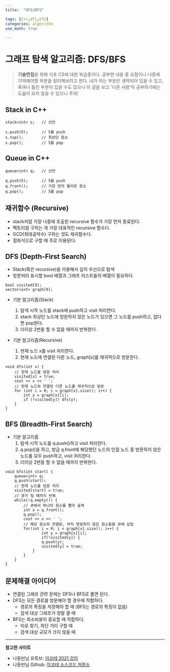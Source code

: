 ```yaml
---
title:	"DFS/BFS"

tags: [C++,dfs,bfs]
categories: algorithm
use_math: true

---
```

# 그래프 탐색 알고리즘: DFS/BFS

> **기술면접**을 위해 기초 CS에 대한 복습중이다.
공부한 내용 중 요점이나 나중에 기억해야할 부분을 정리해보려고 한다.
내가 아는 부분은 생략되어 있을 수 있고, 혹여나 틀린 부분이 있을 수도 있으니 이 글을 보고 '다른 사람'이 공부하기에는 도움이 되지 않을 수 있으니 주의!

## Stack in C++
```
stack<int> s;	// 선언

s.push(5);		// 5를 push
s.top();		// 최상단 원소
s.pop();		// 5를 pop
```

## Queue in C++
```
queue<int> q;	// 선언

q.push(5);		// 5를 push
q.front();		// 가장 먼저 들어온 원소
q.pop();		// 5를 pop
```

## 재귀함수 (Recursive)
- stack처럼 가장 나중에 호출된 recursive 함수가 가장 먼저 종료된다.
- 팩토리얼 구하는 게 가장 대표적인 recursive 함수다.
- GCD(최대공약수) 구하는 것도 재귀함수다.
- 점화식으로 구할 때 주로 이용된다.

## DFS (Depth-First Search)
- Stack(혹은 recursive)을 이용해서 깊이 우선으로 탐색
- 방문처리 표시할 bool 배열과 그래프 리스트들의 배열이 필요하다.
```
bool visited[9];
vector<int> graph[9];
```
- 기본 알고리즘(Stack)
	1. 탐색 시작 노드를 stack에 push하고 visit 처리한다.
	2. stack 최상단 노드에 방문하지 않은 노드가 있으면 그 노드를 push하고, 없다면 pop한다.
	3. 더이상 2번을 할 수 없을 때까지 반복한다.

- 기본 알고리즘(Recursive)
	1. 현재 노드 x를 visit 처리한다.
	2. 현재 노드에 연결된 다른 노드, graph[x]를 재귀적으로 방문한다.

```
void dfs(int x) {
    // 현재 노드를 방문 처리
    visited[x] = true;
    cout << x << ' ';
    // 현재 노드와 연결된 다른 노드를 재귀적으로 방문
    for (int i = 0; i < graph[x].size(); i++) {
        int y = graph[x][i];
        if (!visited[y]) dfs(y);
    }
}
```

## BFS (Breadth-First Search)
- 기본 알고리즘
	1. 탐색 시작 노드를 q.push()하고 visit 처리한다.
	2. q.pop()을 하고, 방금 q.front에 해당했던 노드의 인접 노드 중 방문하지 않은 노드를 모두 push하고, visit 처리한다.
	3. 더이상 2번을 할 수 없을 때까지 반복한다.

```
void bfs(int start) {
    queue<int> q;
    q.push(start);
    // 현재 노드를 방문 처리
    visited[start] = true;
    // 큐가 빌 때까지 반복
    while(!q.empty()) {
        // 큐에서 하나의 원소를 뽑아 출력
        int x = q.front();
        q.pop();
        cout << x << ' ';
        // 해당 원소와 연결된, 아직 방문하지 않은 원소들을 큐에 삽입
        for(int i = 0; i < graph[x].size(); i++) {
                int y = graph[x][i];
                if(!visited[y]) {
                q.push(y);
                visited[y] = true;
            }
        }
    }
}
```

## 문제해결 아이디어
- 연결된 그래프 관련 문제는 DFS나 BFS로 풀면 된다.
- DFS는 모든 경로를 방문해야 할 경우에 적합하다.
    - 경로의 특징을 저장해야 할 때 (BFS는 경로의 특징이 없음)
    - 검색 대상 그래프가 정말 클 때
- BFS는 최소비용이 중요할 때 적합하다.
    - 미로 찾기, 최단 거리 구할 때
    - 검색 대상 규모가 크지 않을 때

---

**참고한 사이트**
- 나동빈님 유튜브: [이코테 2021 강의](https://www.youtube.com/watch?v=7C9RgOcvkvo)
- 나동빈님 Github: [이코테 소스코드 저장소](https://github.com/ndb796/python-for-coding-test)